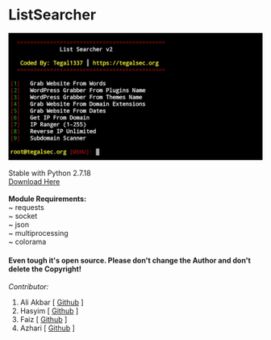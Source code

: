 # ListSearcher
<img src="https://raw.githubusercontent.com/tegal1337/ListSearcher/main/Searcher-tegalsec.jpg">

Stable with Python 2.7.18<br> [Download Here](https://www.python.org/downloads/release/python-2718/)<br><br>
**Module Requirements:**<br>
~ requests<br>
~ socket<br>
~ json<br>
~ multiprocessing<br>
~ colorama<br>

#### Even tough it's open source. Please don't change the Author and don't delete the Copyright!

*Contributor:*<br>
1. Ali Akbar [ [Github](https://github.com/LoliC0d3) ]
2. Hasyim    [ [Github](https://github.com/xcapri) ]
3. Faiz      [ [Github](https://github.com/faizgans14) ]
4. Azhari    [ [Github](https://github.com/AzhariKun) ]
